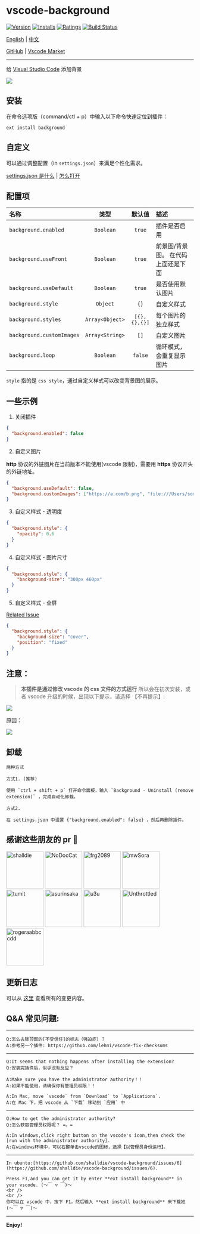 # vscode-background

[![Version](https://vsmarketplacebadge.apphb.com/version/shalldie.background.svg?style=flat-square&logo=visual-studio-code)](https://marketplace.visualstudio.com/items?itemName=shalldie.background)
[![Installs](https://vsmarketplacebadge.apphb.com/installs/shalldie.background.svg?style=flat-square)](https://marketplace.visualstudio.com/items?itemName=shalldie.background)
[![Ratings](https://vsmarketplacebadge.apphb.com/rating/shalldie.background.svg?style=flat-square)](https://vsmarketplacebadge.apphb.com/rating/shalldie.background.svg)
[![Build Status](https://img.shields.io/github/workflow/status/shalldie/vscode-background/ci?label=build&logo=github&style=flat-square)](https://github.com/shalldie/vscode-background/actions)

[English](./README.md) | [中文](./README.zh-CN.md)

[GitHub](https://github.com/shalldie/vscode-background) | [Vscode Market](https://marketplace.visualstudio.com/items?itemName=shalldie.background)

---

<!-- Bring icons to your Visual Studio Code -->

给 [Visual Studio Code](https://code.visualstudio.com) 添加背景

![](https://user-images.githubusercontent.com/9987486/40583705-7105dda8-61c6-11e8-935a-3c5d475a1eb1.gif)

## 安装

在命令选项版（command/ctl + p）中输入以下命令快速定位到插件：

```
ext install background
```

## 自定义

可以通过调整配置（in `settings.json`）来满足个性化需求。

[settings.json 是什么](https://code.visualstudio.com/docs/getstarted/settings#_settingsjson) | [怎么打开](https://github.com/shalldie/vscode-background/issues/274)

## 配置项

| 名称                      |      类型       |    默认值    | 描述                               |
| :------------------------ | :-------------: | :----------: | :--------------------------------- |
| `background.enabled`      |    `Boolean`    |    `true`    | 插件是否启用                       |
| `background.useFront`     |    `Boolean`    |    `true`    | 前景图/背景图。 在代码上面还是下面 |
| `background.useDefault`   |    `Boolean`    |    `true`    | 是否使用默认图片                   |
| `background.style`        |    `Object`     |     `{}`     | 自定义样式                         |
| `background.styles`       | `Array<Object>` | `[{},{},{}]` | 每个图片的独立样式                 |
| `background.customImages` | `Array<String>` |     `[]`     | 自定义图片                         |
| `background.loop`         |    `Boolean`    |   `false`    | 循环模式，会重复显示图片           |

`style` 指的是 `css style`，通过自定义样式可以改变背景图的展示。

## 一些示例

1. 关闭插件

```json
{
  "background.enabled": false
}
```

2. 自定义图片

**http** 协议的外链图片在当前版本不能使用(vscode 限制)，需要用 **https** 协议开头的外链地址。

```json
{
  "background.useDefault": false,
  "background.customImages": ["https://a.com/b.png", "file:///Users/somepath/a.jpg"]
}
```

3. 自定义样式 - 透明度

```json
{
  "background.style": {
    "opacity": 0.6
  }
}
```

4. 自定义样式 - 图片尺寸

```json
{
  "background.style": {
    "background-size": "300px 460px"
  }
}
```

5. 自定义样式 - 全屏

[Related Issue](https://github.com/shalldie/vscode-background/issues/268)

```json
{
  "background.style": {
    "background-size": "cover",
    "position": "fixed"
  }
}
```

## 注意：

> **本插件是通过修改 vscode 的 css 文件的方式运行**
> 所以会在初次安装，或者 vscode 升级的时候，出现以下提示，请选择 【不再提示】:

![](https://user-images.githubusercontent.com/9987486/40583926-b1fb5398-61ca-11e8-8271-4ac650d158d3.png)

原因：

![](https://user-images.githubusercontent.com/9987486/40583775-91d4c8d6-61c7-11e8-9048-8c5538a32399.png)

## 卸载

    两种方式

    方式1. (推荐)

    使用 `ctrl + shift + p` 打开命令面板，输入 `Background - Uninstall (remove extension)` ，完成自动化卸载。

    方式2.

    在 settings.json 中设置 {"background.enabled": false} ，然后再删除插件。

## 感谢这些朋友的 pr 🙏

[<img alt="shalldie" src="https://avatars3.githubusercontent.com/u/9987486?v=4" width="100">](https://github.com/shalldie)
[<img alt="NoDocCat" src="https://avatars.githubusercontent.com/u/20502666?v=4" width="100">](https://github.com/NoDocCat)
[<img alt="frg2089" src="https://avatars.githubusercontent.com/u/42184238?v=4" width="100">](https://github.com/frg2089)
[<img alt="mwSora" src="https://avatars.githubusercontent.com/u/23083011?v=4" width="100">](https://github.com/mwSora)
[<img alt="tumit" src="https://avatars.githubusercontent.com/u/1756190?v=4" width="100">](https://github.com/tumit)
[<img alt="asurinsaka" src="https://avatars.githubusercontent.com/u/8145535?v=4" width="100">](https://github.com/asurinsaka)
[<img alt="u3u" src="https://avatars.githubusercontent.com/u/20062482?v=4" width="100">](https://github.com/u3u)
[<img alt="Unthrottled" src="https://avatars.githubusercontent.com/u/15972415?v=4" width="100">](https://github.com/Unthrottled)
[<img alt="rogeraabbccdd" src="https://avatars.githubusercontent.com/u/15815422?v=4" width="100">](https://github.com/rogeraabbccdd)

## 更新日志

可以从 [这里](https://github.com/shalldie/vscode-background/blob/master/CHANGELOG.md) 查看所有的变更内容。

## Q&A 常见问题:

---

    Q:怎么去除顶部的[不受信任]的标志（强迫症）？
    A:参考另一个插件: https://github.com/lehni/vscode-fix-checksums

---

    Q:It seems that nothing happens after installing the extension?
    Q:安装完插件后，似乎没有反应？

    A:Make sure you have the administrator authority！！
    A:如果不能使用，请确保你有管理员权限！！

    A:In Mac, move `vscode` from `Download` to `Applications`.
    A:在 Mac 下，把 vscode 从 `下载` 移动到 `应用` 中

---

    Q:How to get the administrator authority?
    Q:怎么获取管理员权限呢？ =。=

    A:In windows,click right button on the vscode's icon,then check the [run with the administrator authority].
    A:在windows环境中，可以右键单击vscode的图标，选择【以管理员身份运行】。

---

    In ubuntu:[https://github.com/shalldie/vscode-background/issues/6](https://github.com/shalldie/vscode-background/issues/6).

    Press F1,and you can get it by enter **ext install background** in your vscode. (～￣ ▽ ￣)～
    <br />
    <br />
    你可以在 vscode 中，按下 F1，然后输入 **ext install background** 来下载她 (～￣ ▽ ￣)～

---

**Enjoy!**
